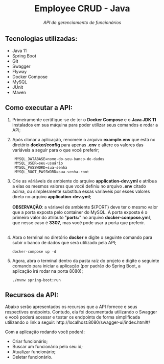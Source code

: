 # <center> Employee CRUD - Java </center>

###### <center>API de gerenciamento de funcionários</center>

## Tecnologias utilizadas:

- Java 11
- Spring Boot
- Git
- Swagger
- Flyway
- Docker Compose
- MySQL
- JUnit
- Maven

## Como executar a API:

1. Primeiramente certifique-se de ter o <strong>Docker Compose</strong> e o <strong>Java JDK 11</strong> instalados em
   sua máquina para poder utilizar seus comandos e rodar a API;

2. Após clonar a aplicação, renomeie o arquivo <strong>example.env</strong> que está no diretório <strong>
   docker/config</strong> para apenas <strong>.env</strong> e altere os valores das variáveis a seguir para o que você
   preferir;
   ~~~
    MYSQL_DATABASE=nome-do-seu-banco-de-dados
    MYSQL_USER=seu-usuário
    MYSQL_PASSWORD=sua-senha
    MYSQL_ROOT_PASSWORD=sua-senha-root
   ~~~
3. Crie as váriáveis de ambiente do arquivo <strong>application-dev.yml</strong> e atribua a elas os mesmos valores que
   você definiu no arquivo <strong>.env</strong> citado acima, ou simplesmente substitua essas variáveis por esses
   valores direto no arquivo <strong>application-dev.yml</strong>;
   <br>
   <br>
   <strong>OBSERVAÇÃO</strong>: a váriavel de ambiente ${PORT} deve ter o mesmo valor que a porta exposta pelo container
   do MySQL. A porta exposta é o primeiro valor do atributo "<strong>ports:</strong>" no arquivo <strong>
   docker-compose.yml</strong>, que nesse caso é <strong>3307</strong>, mas você pode usar a porta que preferir.
   <br>
   <br>
4. Abra o terminal no diretório <strong>docker</strong> e digite o seguinte comando para subir o banco de dados que será
   utilizado pela API;
   ~~~
   docker-compose up -d
   ~~~
5. Agora, abra o terminal dentro da pasta raíz do projeto e digite o seguinte comando para iniciar a aplicação (por
   padrão do Spring Boot, a aplicação irá rodar na porta 8080);
   ~~~
   ./mvnw spring-boot:run 
   ~~~

## Recursos da API:

Abaixo serão apresentados os recursos que a API fornece e seus respectivos endpoints. Contudo, ela foi documentada
utilizando o Swagger e você poderá acessar e testar os endpoints de forma simplificada utilizando o link a seguir:
http://localhost:8080/swagger-ui/index.html#/

Com a aplicação rodando você poderá:

- Criar funcionário;
- Buscar um funcionário pelo seu id;
- Atualizar funcionário;
- Deletar funcionário.
